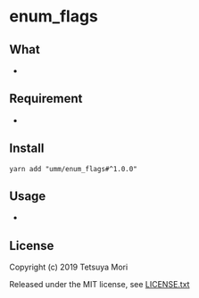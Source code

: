 # enum_flags

## What

* 

## Requirement

* 

## Install

```shell
yarn add "umm/enum_flags#^1.0.0"
```

## Usage

* 

## License

Copyright (c) 2019 Tetsuya Mori

Released under the MIT license, see [LICENSE.txt](LICENSE.txt)

